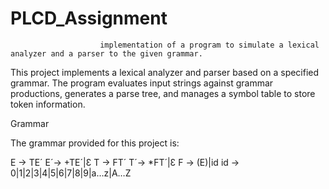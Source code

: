 # PLCD_Assignment

                        implementation of a program to simulate a lexical analyzer and a parser to the given grammar.


This project implements a lexical analyzer and parser based on a specified grammar. The program evaluates input strings against grammar productions, generates a parse tree, and manages a symbol table to store token information.

Grammar

The grammar provided for this project is:

E → TE´
E´→ +TE´|Ɛ
T → FT´
T´→ *FT´|Ɛ
F → (E)|id
id → 0|1|2|3|4|5|6|7|8|9|a…z|A…Z

                        



